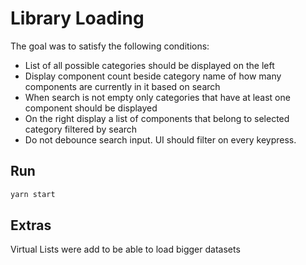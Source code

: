 # Library Loading

The goal was to satisfy the following conditions:
- List of all possible categories should be displayed on the left
- Display component count beside category name of how many components are currently in it based on search
- When search is not empty only categories that have at least one component should be displayed
- On the right display a list of components that belong to selected category filtered by search
- Do not debounce search input. UI should filter on every keypress.

## Run
```sh 
yarn start
```

## Extras
Virtual Lists were add to be able to load bigger datasets